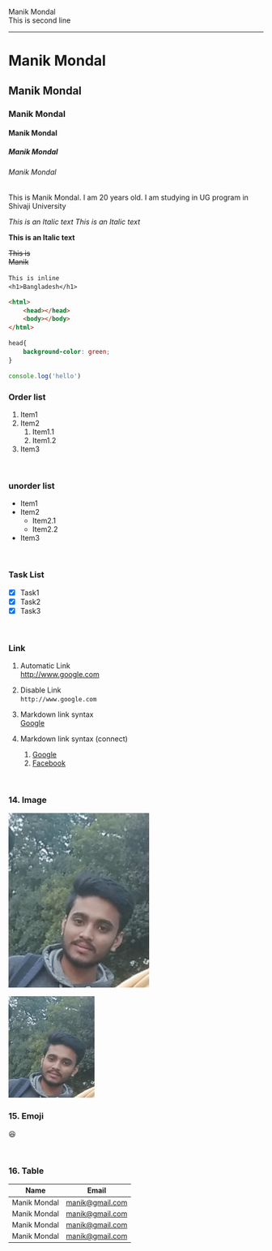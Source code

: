 <!--markdown tutorial-->
Manik Mondal<br/>
This is second line


---

# Manik Mondal

## Manik Mondal

### Manik Mondal

#### Manik Mondal

##### Manik Mondal

###### Manik Mondal

<p>This is Manik Mondal. I am 20 years old. I am studying in UG program in Shivaji University</p>

<i>This is an Italic text</i>  <!--html tag <i> -->
_This is an Italic text_  

__This is an Italic text__

<del>This is </del> <!--html tag <del> -->  
~~Manik~~  

<!--Inline code block-->
`This is inline`  
`<h1>Bangladesh</h1>`

<!--Multiple line code block-->
```html
<html>
    <head></head>
    <body></body>
</html>
```

```css
head{
    background-color: green;
}
```

```javascript
console.log('hello')
```

<!--List-->
### Order list
1. Item1
2. Item2
   1. Item1.1
   2. Item1.2
3. Item3

<br/>

### unorder list
- Item1
- Item2
    - Item2.1
    - Item2.2
- Item3

<br/>

### Task List
- [x] Task1
- [x] Task2
- [x] Task3

<br/>

### Link
1. Automatic Link  
  http://www.google.com

2. Disable Link  
  `http://www.google.com`

3. Markdown link syntax  
    [Google](http://www.google.com)

4. Markdown link syntax (connect)  
    1. [Google][websitelink]  
    2. [Facebook][facebooklink]


<!-- All link is here -->
[websitelink]:http://www.google.com
[facebooklink]:http://www.facebook.com

<br/>

### 14. Image
![profile](./Image/manik.jpg)

<!-- html syntax -->
<img src="./Image/manik.jpg" height="200" width="170" title="Profile Image">

<br/>

### 15. Emoji
😆

<br/>

### 16. Table

|Name | Email |
|------ | ------|
|Manik Mondal | manik@gmail.com |
|Manik Mondal | manik@gmail.com |
|Manik Mondal | manik@gmail.com |
|Manik Mondal | manik@gmail.com |
